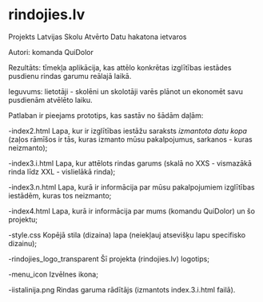 # rindojies.lv
Projekts Latvijas Skolu Atvērto Datu hakatona ietvaros


Autori: komanda QuiDolor

Rezultāts: tīmekļa aplikācija, kas attēlo konkrētas izglītības iestādes pusdienu rindas garumu reālajā laikā.

Ieguvums: lietotāji - skolēni un skolotāji varēs plānot un ekonomēt savu pusdienām atvēlēto laiku.


Patlaban ir pieejams prototips, kas sastāv no šādām daļām:

-index2.html        Lapa, kur ir izglītības iestāžu saraksts *izmantota datu kopa* (zaļos rāmīšos ir tās, kuras izmanto mūsu pakalpojumus, sarkanos - kuras neizmanto);

-index3.i.html      Lapa, kur attēlots rindas garums (skalā no XXS - vismazākā rinda līdz XXL - vislielākā rinda);

-index3.n.html      Lapa, kurā ir informācija par mūsu pakalpojumiem izglītības iestādēm, kuras tos neizmanto;

-index4.html        Lapa, kurā ir informācija par mums (komandu QuiDolor) un šo projektu;

-style.css          Kopējā stila (dizaina) lapa (neiekļauj atsevišķu lapu specifisko dizainu);

-rindojies_logo_transparent   Šī projekta (rindojies.lv) logotips;

-menu_icon          Izvēlnes ikona;

-iistalinija.png    Rindas garuma rādītājs (izmantots index.3.i.html failā).
